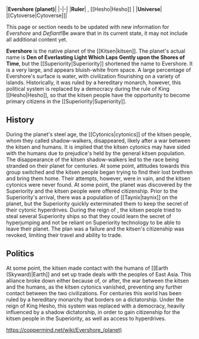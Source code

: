|**Evershore (planet)**|
|-|-|
|**Ruler**| , [[Hesho\|Hesho]] |
|**Universe**|[[Cytoverse\|Cytoverse]]|

This page or section needs to be updated with new information for *Evershore* and *Defiant*!Be aware that in its current state, it may not include all additional content yet.

**Evershore** is the native planet of the [[Kitsen\|kitsen]]. The planet's actual name is **Den of Everlasting Light Which Laps Gently upon the Shores of Time**, but the [[Superiority\|Superiority]] shortened the name to Evershore. It is a very large, and appears bluish-white from space. A large percentage of Evershore's surface is water, with civilization flourishing on a variety of islands. Historically, it was ruled by a hereditary monarch, however, this political system is replaced by a democracy during the rule of King [[Hesho\|Hesho]], so that the kitsen people have the opportunity to become primary citizens in the [[Superiority\|Superiority]].

## History
During the planet's steel age, the [[Cytonics\|cytonics]] of the kitsen people, whom they called shadow-walkers, disappeared, likely after a war between the kitsen and humans. It is implied that the kitsen cytonics may have sided with the humans due to prejudice's held by the general kitsen population. The disappearance of the kitsen shadow-walkers led to the race being stranded on their planet for centuries. At some point, attitudes towards this group switched and the kitsen people began trying to find their lost brethren and bring them home. Their attempts, however, were in vain, and the kitsen cytonics were never found.
At some point, the planet was discovered by the Superiority and the kitsen people were offered citizenship. Prior to the Superiority's arrival, there was a population of [[Taynix\|taynix]] on the planet, but the Superiority quickly exterminated them to keep the secret of their cytonic hyperdrives. During the reign of , the kitsen people tried to steal several Superiority ships so that they could learn the secret of hyperjumping and not be reliant on Superiority technology to be able to leave their planet. The plan was a failure and the kitsen's citizenship was revoked, limiting their travel and ability to trade.

## Politics
At some point, the kitsen made contact with the humans of [[Earth (Skyward)\|Earth]] and set up trade deals with the peoples of East Asia. This alliance broke down either because of, or after, the war between the kitsen and the humans, as the kitsen cytonics vanished, preventing any further contact between the two civilizations.
For centuries this world has been ruled by a hereditary monarchy that borders on a dictatorship. Under the reign of King Hesho, this system was replaced with a democracy, heavily influenced by a shadow dictatorship, in order to gain citizenship for the kitsen people in the Superiority, as well as access to hyperdrives.



https://coppermind.net/wiki/Evershore_(planet)